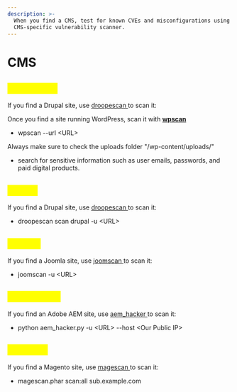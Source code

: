 ```yaml
---
description: >-
  When you find a CMS, test for known CVEs and misconfigurations using a sort of
  CMS-specific vulnerability scanner.
---
```


# CMS

## <mark style="color:yellow;">WordPress</mark>

If you find a Drupal site, use [droopescan ](https://github.com/SamJoan/droopescan)to scan it:

Once you find a site running WordPress, scan it with  [**wpscan**](http://127.0.0.1:5000/s/s0FhLkcDMqdY8oYdPmjA/part-3-web-vulnerabilities/ch9-cross-site-request-forgery)

* wpscan --url \<URL>

Always make sure to check the uploads folder "/wp-content/uploads/"

* search for sensitive information such as user emails, passwords, and paid digital products.

## <mark style="color:yellow;">Drupal</mark>

If you find a Drupal site, use [droopescan ](https://github.com/SamJoan/droopescan)to scan it:

* droopescan scan drupal -u \<URL>

## <mark style="color:yellow;">Joomla</mark>

If you find a Joomla site, use [joomscan ](https://github.com/rezasp/joomscan)to scan it:

* joomscan -u \<URL>

## <mark style="color:yellow;">Adobe AEM</mark>

If you find an Adobe AEM site, use [aem\_hacker ](https://github.com/0ang3el/aem-hacker)to scan it:

* python aem\_hacker.py -u \<URL> --host \<Our Public IP>

## <mark style="color:yellow;">Magento</mark>

If you find a Magento site, use [magescan ](https://github.com/steverobbins/magescan)to scan it:

* magescan.phar scan:all sub.example.com



